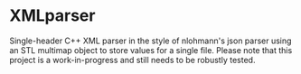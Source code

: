 # XMLparser

Single-header C++ XML parser in the style of nlohmann's json parser using an STL multimap object to store values for a single file. Please note that this project is a work-in-progress and still needs to be robustly tested.

